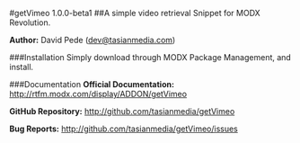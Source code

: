#getVimeo 1.0.0-beta1
##A simple video retrieval Snippet for MODX Revolution.

**Author:** David Pede (dev@tasianmedia.com)

###Installation
Simply download through MODX Package Management, and install.

###Documentation
**Official Documentation:**
http://rtfm.modx.com/display/ADDON/getVimeo

**GitHub Repository:**
http://github.com/tasianmedia/getVimeo

**Bug Reports:**
http://github.com/tasianmedia/getVimeo/issues
